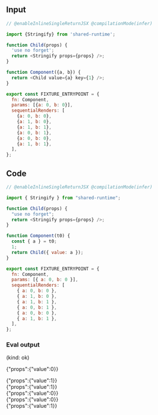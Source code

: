 
## Input

```javascript
// @enableInlineSingleReturnJSX @compilationMode(infer)

import {Stringify} from 'shared-runtime';

function Child(props) {
  'use no forget';
  return <Stringify props={props} />;
}

function Component({a, b}) {
  return <Child value={a} key={1} />;
}

export const FIXTURE_ENTRYPOINT = {
  fn: Component,
  params: [{a: 0, b: 0}],
  sequentialRenders: [
    {a: 0, b: 0},
    {a: 1, b: 0},
    {a: 1, b: 1},
    {a: 0, b: 1},
    {a: 0, b: 0},
    {a: 1, b: 1},
  ],
};

```

## Code

```javascript
// @enableInlineSingleReturnJSX @compilationMode(infer)

import { Stringify } from "shared-runtime";

function Child(props) {
  "use no forget";
  return <Stringify props={props} />;
}

function Component(t0) {
  const { a } = t0;
  1;
  return Child({ value: a });
}

export const FIXTURE_ENTRYPOINT = {
  fn: Component,
  params: [{ a: 0, b: 0 }],
  sequentialRenders: [
    { a: 0, b: 0 },
    { a: 1, b: 0 },
    { a: 1, b: 1 },
    { a: 0, b: 1 },
    { a: 0, b: 0 },
    { a: 1, b: 1 },
  ],
};

```
      
### Eval output
(kind: ok) <div>{"props":{"value":0}}</div>
<div>{"props":{"value":1}}</div>
<div>{"props":{"value":1}}</div>
<div>{"props":{"value":0}}</div>
<div>{"props":{"value":0}}</div>
<div>{"props":{"value":1}}</div>